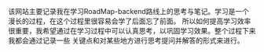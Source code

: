 该网站主要记录我在学习RoadMap-backend路线上的思考与笔记。学习是一个漫长的过程，在这个过程里很容易会学了后面忘了前面。
所以如何提高学习效率很重要，我希望通过在学习过程中可以认真思考，以巩固学习效果。整个过程下来我都会通过记录一些
关键点和对某些地方进行思考提问并解答的形式来进行。